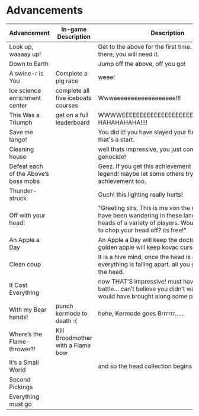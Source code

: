# Advancements

| Advancement | In-game Description | Description |
| ----------- | ------------------- | ------------|
| Look up, waaaay up! | | Get to the above for the first time. good luck up there, you will need it. |
| Down to Earth | | Jump off the above, off you go! |
| A swine-r is You | Complete a pig race | weee! |
| Ice science enrichment center | complete all five iceboats courses | Wwweeeeeeeeeeeeeeeeee!!! |
| This Was a Triumph | get on a full leaderboard | WWWWEEEEEEEEEEEEEEEEEEEEEEEEEEEE!!!!!!!!! HAHAHAHAHA!!!! |
| Save me tango! | | You did it! you have slayed your first above mob! that's a start. |
| Cleaning house | | well thats impressive, you just commited a genocide! |
| Defeat each of the Above’s boss mobs | | Geez. If you get this achievement you are a legend! maybe let some others try getting this achievement too. |
| Thunder- struck <a name="thunder-struck"></a> | | Ouch! this lighting really hurts! |
| Off with your head! <a name="off-with-your-head"></a> | | "Greeting sirs, This is me von the merchant and I have been wandering in these lands chopping heads of a variety of players. Would you like me to chop your head off? its free!" |
| An Apple a Day <a name="an-apple-a-day"></a> | | An Apple a Day will keep the doctor away, but a golden apple will keep kovac curse away. |
| Clean coup <a name="clean-coup"></a> | | It is a hive mind, once the head is gone, everything is falling apart. all you gotta focus is the head. |
| It Cost Everything <a name="it-cost-everything"></a> | | now THAT'S impressive! must have been an epic battle… can’t believe you didn’t waited for me, I would have brought along some popcorn! |
| With my Bear hands! <a name="with-my-bear-hands"></a>| punch kermode to death :( | hehe, Kermode goes Brrrrrr…... |
| Where’s the Flame- thrower?! | Kill Broodmother with a Flame bow | |
| It’s a Small World <a name="its-a-small-world"></a> | | and so the head collection begins |
| Second Pickings <a name="second-pickings"></a> | | |
| Everything must go <a name="everything-must-go"></a> | | |

